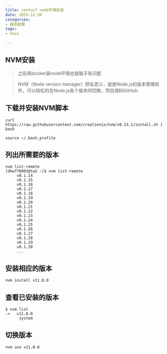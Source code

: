 ```yaml
---
title: centos7 node环境安装
date: 2019-12-30
categories:
- 服务配置
tags:
- hexo

---
```


## NVM安装

> 之前用docker装node环境也是脑子有问题 

<!--more-->

> NVM（Node version manager）顾名思义，就是Node.js的版本管理软件，可以轻松的在Node.js各个版本间切换，项目源码GitHub


## 下载并安装NVM脚本

```
curl https://raw.githubusercontent.com/creationix/nvm/v0.13.1/install.sh | bash

source ~/.bash_profile
```

## 列出所需要的版本

```
nvm list-remote
[dkw776003@tw2 ~]$ nvm list-remote
     v0.1.14
     v0.1.15
     v0.1.16
     v0.1.17
     v0.1.18
     v0.1.19
     v0.1.20
     v0.1.21
     v0.1.22
     v0.1.23
     v0.1.24
     v0.1.25
     v0.1.26
     v0.1.27
     v0.1.28
     v0.1.29
     v0.1.30
     ...
```

## 安装相应的版本

```
nvm install v11.0.0

```
## 查看已安装的版本

```
$ nvm list
->   v11.0.0
      system
```

## 切换版本

```
nvm use v11.0.0
```

